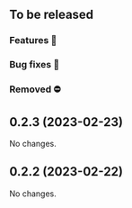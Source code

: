 ## To be released

### Features :tada:

### Bug fixes :bug:

### Removed :no_entry:

## 0.2.3 (2023-02-23)

No changes.

## 0.2.2 (2023-02-22)

No changes.

